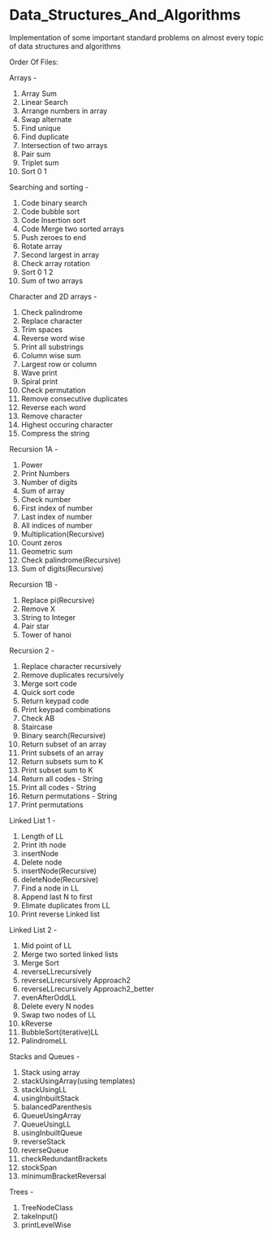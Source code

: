 # Data_Structures_And_Algorithms
Implementation of some important standard problems on almost every topic of data structures and algorithms


Order Of Files:

Arrays -
1. Array Sum
2. Linear Search
3. Arrange numbers in array
4. Swap alternate
5. Find unique
6. Find duplicate
7. Intersection of two arrays
8. Pair sum
9. Triplet sum
10. Sort 0 1


Searching and sorting -
1. Code binary search
2. Code bubble sort
3. Code Insertion sort
4. Code Merge two sorted arrays
5. Push zeroes to end
6. Rotate array
7. Second largest in array
8. Check array rotation
9. Sort 0 1 2
10. Sum of two arrays


Character and 2D arrays -
1. Check palindrome
2. Replace character
3. Trim spaces
4. Reverse word wise
5. Print all substrings
6. Column wise sum
7. Largest row or column
8. Wave print
9. Spiral print
10. Check permutation
11. Remove consecutive duplicates
12. Reverse each word
13. Remove character
14. Highest occuring character
15. Compress the string



Recursion 1A -
1. Power
2. Print Numbers
3. Number of digits
4. Sum of array
5. Check number
6. First index of number
7. Last index of number
8. All indices of number
9. Multiplication(Recursive)
10. Count zeros
11. Geometric sum
12. Check palindrome(Recursive)
13. Sum of digits(Recursive)


Recursion 1B -
1. Replace pi(Recursive)
2. Remove X
3. String to Integer
4. Pair star
5. Tower of hanoi



Recursion 2 -
1. Replace character recursively
2. Remove duplicates recursively
3. Merge sort code
4. Quick sort code
5. Return keypad code
6. Print keypad combinations
7. Check AB
8. Staircase
9. Binary search(Recursive)
10. Return subset of an array
11. Print subsets of an array
12. Return subsets sum to K
13. Print subset sum to K
14. Return all codes - String
15. Print all codes - String
16. Return permutations - String
17. Print permutations



Linked List 1 -
1. Length of LL
2. Print ith node
3. insertNode
4. Delete node
5. insertNode(Recursive)
6. deleteNode(Recursive)
7. Find a node in LL
8. Append last N to first
9. Elimate duplicates from LL
10. Print reverse Linked list



Linked List 2 -
1. Mid point of LL
2. Merge two sorted linked lists
3. Merge Sort
4. reverseLLrecursively
5. reverseLLrecursively Approach2
6. reverseLLrecursively Approach2_better
7. evenAfterOddLL
8. Delete every N nodes
9. Swap two nodes of LL
10. kReverse
11. BubbleSort(iterative)LL
12. PalindromeLL



Stacks and Queues -
1. Stack using array
2. stackUsingArray(using templates)
3. stackUsingLL
4. usingInbuiltStack
5. balancedParenthesis
6. QueueUsingArray
7. QueueUsingLL
8. usingInbuiltQueue
9. reverseStack
10. reverseQueue
11. checkRedundantBrackets
12. stockSpan
13. minimumBracketReversal


Trees -
1. TreeNodeClass
2. takeInput()
3. printLevelWise


















